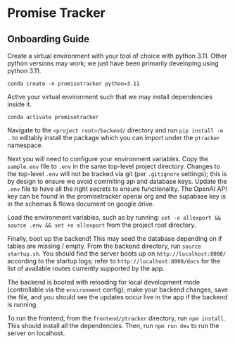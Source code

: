 # Promise Tracker

## Onboarding Guide
Create a virtual environment with your tool of choice with python 3.11. Other python versions may work; we just have been primarily developing using python 3.11.

`conda create -n promisetracker python=3.11`

Active your virtual environment such that we may install dependencies inside it.

`conda activate promisetracker`

Navigate to the `<project root>/backend/` directory and run `pip install -e .` to editably install the package which you can import under the `ptracker` namespace.

Next you will need to configure your environment variables. Copy the `sample.env` file to `.env` in the same top-level project directory. Changes to the top-level `.env` will not be tracked via git (per `.gitignore` settings); this is by design to ensure we avoid commiting api and database keys. Update the `.env` file to have all the right secrets to ensure functionality. The OpenAI API key can be found in the promisetracker openai org and the supabase key is in the schemas & flows document on google drive.

Load the environment variables, such as by running:
`set -o allexport && source .env && set +o allexport` from the project root directory.

Finally, boot up the backend! This may seed the database depending on if tables are missing / empty. From the backend directory, run `source startup.sh`. You should find the server boots up on `http://localhost:8000/` according to the startup logs; refer to `http://localhost:8000/docs` for the list of available routes currently supported by the app.

The backend is booted with reloading for local development mode (controllable via the `environment` config); make your backend changes, save the file, and you should see the updates occur live in the app if the backend is running.

To run the frontend, from the `frontend/ptracker` directory, run `npm install`. This should install all the dependencies. Then, run `npm run dev` to run the server on localhost.

